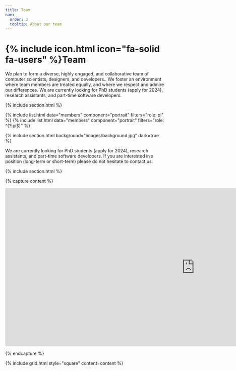 ```yaml
---
title: Team
nav:
  order: 3
  tooltip: About our team
---
```


# {% include icon.html icon="fa-solid fa-users" %}Team

We plan to form a diverse, highly engaged, and collaborative team of computer scientists, designers, and developers.. We foster an environment where team members are treated equally, and where we respect and admire our differences. We are currently looking for PhD students (apply for 2024), research assistants, and part-time software developers.

{% include section.html %}

{% include list.html data="members" component="portrait" filters="role: pi" %}
{% include list.html data="members" component="portrait" filters="role: ^(?!pi$)" %}

{% include section.html background="images/background.jpg" dark=true %}

We are currently looking for PhD students (apply for 2024), research assistants, and part-time software developers. If you are interested in a position (long-term or short-term) please do not hesitate to contact us.

{% include section.html %}

{% capture content %}

<iframe src="https://docs.google.com/forms/d/e/1FAIpQLSd_P_k6ev8tNdR1qB6DskcWV_WfpsgOm5_YKFDHgZKAPXHAvg/viewform?embedded=true" width="1200" height="500" frameborder="0" marginheight="0" marginwidth="0">Loading…</iframe>

{% endcapture %}

{% include grid.html style="square" content=content %}
